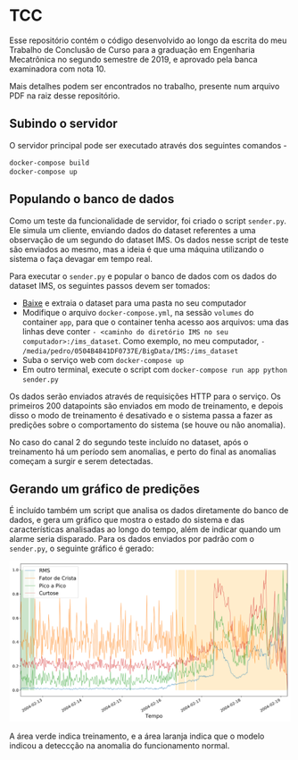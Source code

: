 
# TCC

Esse repositório contém o código desenvolvido ao longo da escrita do meu 
Trabalho de Conclusão de Curso para a graduação em Engenharia Mecatrônica no
segundo semestre de 2019, e aprovado pela banca examinadora com nota 10.

Mais detalhes podem ser encontrados no trabalho, presente num arquivo PDF na 
raiz desse repositório.

## Subindo o servidor

O servidor principal pode ser executado através dos seguintes comandos -

```
docker-compose build
docker-compose up
```


## Populando o banco de dados

Como um teste da funcionalidade de servidor, foi criado o script `sender.py`. 
Ele simula um cliente, enviando dados do dataset referentes a uma observação de
um segundo do dataset IMS. Os dados nesse script de teste são enviados ao mesmo,
mas a ideia é que uma máquina utilizando o sistema o faça devagar em tempo real.

Para executar o `sender.py` e popular o banco de dados com os dados do dataset
IMS, os seguintes passos devem ser tomados:

* [Baixe](https://ti.arc.nasa.gov/c/3/) e extraia o dataset para uma pasta no 
seu computador
* Modifique o arquivo `docker-compose.yml`, na sessão `volumes` do container 
`app`, para que o container tenha acesso aos arquivos: uma das linhas deve 
conter `- <caminho do diretório IMS no seu computador>:/ims_dataset`. Como 
exemplo, no meu computador, `- /media/pedro/0504B4841DF0737E/BigData/IMS:/ims_dataset`
* Suba o serviço web com `docker-compose up`
* Em outro terminal, execute o script com `docker-compose run app python sender.py`

Os dados serão enviados através de requisições HTTP para o serviço. Os primeiros
200 datapoints são enviados em modo de treinamento, e depois disso o modo de 
treinamento é desativado e o sistema passa a fazer as predições sobre o 
comportamento do sistema (se houve ou não anomalia).

No caso do canal 2 do segundo teste incluído no dataset, após o treinamento há 
um período sem anomalias, e perto do final as anomalias começam a surgir e serem
detectadas.

## Gerando um gráfico de predições

É incluído também um script que analisa os dados diretamente do banco de dados,
e gera um gráfico que mostra o estado do sistema e das características 
analisadas ao longo do tempo, além de indicar quando um alarme seria disparado.
Para os dados enviados por padrão com o `sender.py`, o seguinte gráfico é gerado:

![Gráfico](github_images/Predicoes.png)

A área verde indica treinamento, e a área laranja indica que o modelo indicou
a deteccção na anomalia do funcionamento normal.

